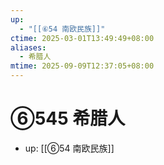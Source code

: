 ```yaml
---
up:
  - "[[⑥54 南欧民族]]"
ctime: 2025-03-01T13:49:49+08:00
aliases:
  - 希腊人
mtime: 2025-09-09T12:37:05+08:00
---
```


# ⑥545 希腊人

- up: [[⑥54 南欧民族]]
